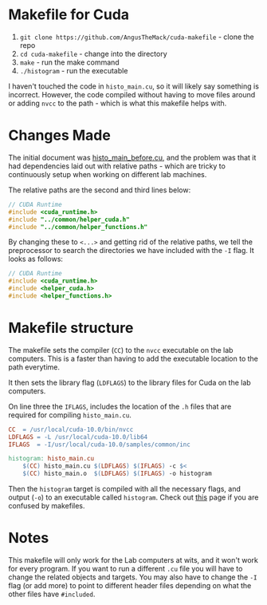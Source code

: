 # Makefile for Cuda
1. `git clone https://github.com/AngusTheMack/cuda-makefile` - clone the repo
2. `cd cuda-makefile` - change into the directory
3. `make` - run the make command
4. `./histogram` - run the executable

I haven't touched the code in `histo_main.cu`, so it will likely say something is incorrect. However, the code compiled without having to move files around or adding `nvcc` to the path - which is what this makefile helps with.

# Changes Made
The initial document was [histo_main_before.cu](histo_main_before.cu), and the problem was that it had dependencies laid out with relative paths - which are tricky to continuously setup when working on different lab machines.

The relative paths are the second and third lines below:
```C++
// CUDA Runtime
#include <cuda_runtime.h>
#include "../common/helper_cuda.h"
#include "../common/helper_functions.h" 
```
By changing these to `<...>` and getting rid of the relative paths, we tell the preprocessor to search the directories we have included with the `-I` flag. It looks as follows:
```C++
// CUDA Runtime
#include <cuda_runtime.h>
#include <helper_cuda.h>
#include <helper_functions.h>
```

# Makefile structure
The makefile sets the compiler (`CC`) to the `nvcc` executable on the lab computers. This is a faster than having to add the executable location to the path everytime.

It then sets the library flag (`LDFLAGS`) to the library files for Cuda on the lab computers.

On line three the `IFLAGS`, includes the location of the `.h` files that are required for compiling `histo_main.cu`.
```makefile
CC  = /usr/local/cuda-10.0/bin/nvcc
LDFLAGS = -L /usr/local/cuda-10.0/lib64
IFLAGS 	= -I/usr/local/cuda-10.0/samples/common/inc

histogram: histo_main.cu
	$(CC) histo_main.cu $(LDFLAGS) $(IFLAGS) -c $<
	$(CC) histo_main.o  $(LDFLAGS) $(IFLAGS) -o histogram
```
Then the `histogram` target is compiled with all the necessary flags, and output (`-o`) to an executable called `histogram`. Check out [this](https://renenyffenegger.ch/notes/development/make/index) page if you are confused by makefiles.


# Notes
This makefile will only work for the Lab computers at wits, and it won't work for every program. If you want to run a different `.cu` file you will have to change the related objects and targets. You may also have to change the `-I` flag (or add more) to point to different header files depending on what the other files have `#included`.